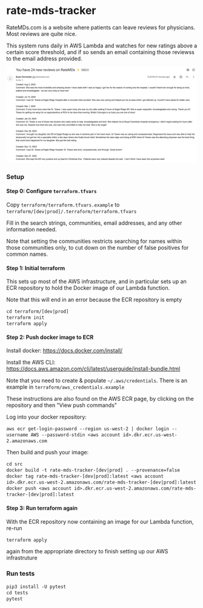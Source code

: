 # rate-mds-tracker

RateMDs.com is a website where patients can leave reviews for physicians. Most reviews are quite nice. 

This system runs daily in AWS Lambda and watches for new ratings above a certain score threshold, and if so sends an email containing those reviewss to the email address provided.

![Example email](https://github.com/euan-forrester/rate-mds-tracker/raw/main/images/example-email.png "Example email")

### Setup

#### Step 0: Configure `terraform.tfvars`

Copy `terraform/terraform.tfvars.example` to `terraform/[dev|prod]/.terraform/terraform.tfvars`

Fill in the search strings, communities, email addresses, and any other information needed.

Note that setting the communities restricts searching for names within those communities only, to cut down on the number of false positives for common names.

#### Step 1: Initial terraform

This sets up most of the AWS infrastructure, and in particular sets up an ECR repository to hold the Docker image of our Lambda function.

Note that this will end in an error because the ECR repository is empty

```
cd terraform/[dev|prod]
terraform init
terraform apply
```

#### Step 2: Push docker image to ECR

Install docker: https://docs.docker.com/install/

Install the AWS CLI: https://docs.aws.amazon.com/cli/latest/userguide/install-bundle.html

Note that you need to create & populate `~/.aws/credentials`. There is an example in `terraform/aws_credentials.example`

These instructions are also found on the AWS ECR page, by clicking on the repository and then "View push commands"

Log into your docker repository:

```
aws ecr get-login-password --region us-west-2 | docker login --username AWS --password-stdin <aws account id>.dkr.ecr.us-west-2.amazonaws.com
```

Then build and push your image:

```
cd src
docker build -t rate-mds-tracker-[dev|prod] . --provenance=false
docker tag rate-mds-tracker-[dev|prod]:latest <aws account id>.dkr.ecr.us-west-2.amazonaws.com/rate-mds-tracker-[dev|prod]:latest
docker push <aws account id>.dkr.ecr.us-west-2.amazonaws.com/rate-mds-tracker-[dev|prod]:latest
```

#### Step 3: Run terraform again

With the ECR repository now containing an image for our Lambda function, re-run

```
terraform apply
```

again from the appropriate directory to finish setting up our AWS infrastruture


### Run tests

```
pip3 install -U pytest
cd tests
pytest
```
